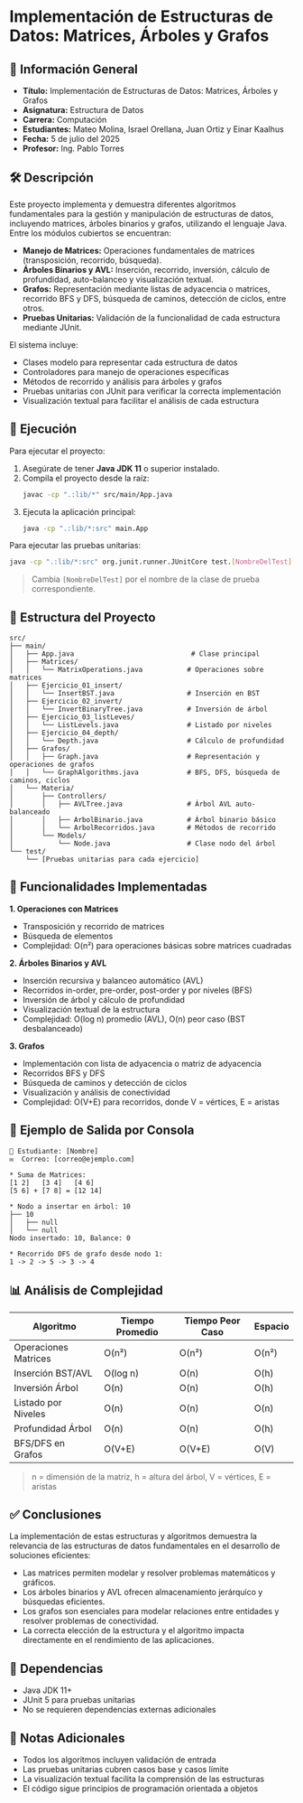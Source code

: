 # Implementación de Estructuras de Datos: Matrices, Árboles y Grafos

## 📌 Información General
- **Título:** Implementación de Estructuras de Datos: Matrices, Árboles y Grafos  
- **Asignatura:** Estructura de Datos  
- **Carrera:** Computación  
- **Estudiantes:** Mateo Molina, Israel Orellana, Juan Ortiz y Einar Kaalhus
- **Fecha:** 5 de julio del 2025  
- **Profesor:** Ing. Pablo Torres  

## 🛠 Descripción

Este proyecto implementa y demuestra diferentes algoritmos fundamentales para la gestión y manipulación de estructuras de datos, incluyendo matrices, árboles binarios y grafos, utilizando el lenguaje Java. Entre los módulos cubiertos se encuentran:

- **Manejo de Matrices:** Operaciones fundamentales de matrices (transposición, recorrido, búsqueda).
- **Árboles Binarios y AVL:** Inserción, recorrido, inversión, cálculo de profundidad, auto-balanceo y visualización textual.
- **Grafos:** Representación mediante listas de adyacencia o matrices, recorrido BFS y DFS, búsqueda de caminos, detección de ciclos, entre otros.
- **Pruebas Unitarias:** Validación de la funcionalidad de cada estructura mediante JUnit.

El sistema incluye:

- Clases modelo para representar cada estructura de datos
- Controladores para manejo de operaciones específicas
- Métodos de recorrido y análisis para árboles y grafos
- Pruebas unitarias con JUnit para verificar la correcta implementación
- Visualización textual para facilitar el análisis de cada estructura

## 🚀 Ejecución

Para ejecutar el proyecto:

1. Asegúrate de tener **Java JDK 11** o superior instalado.
2. Compila el proyecto desde la raíz:
   ```sh
   javac -cp ".:lib/*" src/main/App.java
   ```
3. Ejecuta la aplicación principal:
   ```sh
   java -cp ".:lib/*:src" main.App
   ```

Para ejecutar las pruebas unitarias:
```sh
java -cp ".:lib/*:src" org.junit.runner.JUnitCore test.[NombreDelTest]
```
> Cambia `[NombreDelTest]` por el nombre de la clase de prueba correspondiente.

## 📁 Estructura del Proyecto

```
src/
├── main/
│   ├── App.java                             # Clase principal
│   ├── Matrices/
│   │   └── MatrixOperations.java           # Operaciones sobre matrices
│   ├── Ejercicio_01_insert/
│   │   └── InsertBST.java                  # Inserción en BST
│   ├── Ejercicio_02_invert/
│   │   └── InvertBinaryTree.java           # Inversión de árbol
│   ├── Ejercicio_03_listLeves/
│   │   └── ListLevels.java                 # Listado por niveles
│   ├── Ejercicio_04_depth/
│   │   └── Depth.java                      # Cálculo de profundidad
│   ├── Grafos/
│   │   ├── Graph.java                      # Representación y operaciones de grafos
│   │   └── GraphAlgorithms.java            # BFS, DFS, búsqueda de caminos, ciclos
│   └── Materia/
│       ├── Controllers/
│       │   ├── AVLTree.java                # Árbol AVL auto-balanceado
│       │   ├── ArbolBinario.java           # Árbol binario básico
│       │   └── ArbolRecorridos.java        # Métodos de recorrido
│       └── Models/
│           └── Node.java                   # Clase nodo del árbol
└── test/
    └── [Pruebas unitarias para cada ejercicio]
```

## 🧪 Funcionalidades Implementadas

**1. Operaciones con Matrices**
- Transposición y recorrido de matrices
- Búsqueda de elementos
- Complejidad: O(n²) para operaciones básicas sobre matrices cuadradas

**2. Árboles Binarios y AVL**
- Inserción recursiva y balanceo automático (AVL)
- Recorridos in-order, pre-order, post-order y por niveles (BFS)
- Inversión de árbol y cálculo de profundidad
- Visualización textual de la estructura
- Complejidad: O(log n) promedio (AVL), O(n) peor caso (BST desbalanceado)

**3. Grafos**
- Implementación con lista de adyacencia o matriz de adyacencia
- Recorridos BFS y DFS
- Búsqueda de caminos y detección de ciclos
- Visualización y análisis de conectividad
- Complejidad: O(V+E) para recorridos, donde V = vértices, E = aristas

## 🧪 Ejemplo de Salida por Consola

```
👤 Estudiante: [Nombre]
✉️  Correo: [correo@ejemplo.com]

* Suma de Matrices:
[1 2]   [3 4]   [4 6]
[5 6] + [7 8] = [12 14]

* Nodo a insertar en árbol: 10
├── 10
│   ├── null
│   └── null
Nodo insertado: 10, Balance: 0

* Recorrido DFS de grafo desde nodo 1:
1 -> 2 -> 5 -> 3 -> 4
```

## 📊 Análisis de Complejidad

| Algoritmo              | Tiempo Promedio | Tiempo Peor Caso | Espacio      |
|------------------------|-----------------|------------------|--------------|
| Operaciones Matrices   | O(n²)           | O(n²)            | O(n²)        |
| Inserción BST/AVL      | O(log n)        | O(n)             | O(h)         |
| Inversión Árbol        | O(n)            | O(n)             | O(h)         |
| Listado por Niveles    | O(n)            | O(n)             | O(n)         |
| Profundidad Árbol      | O(n)            | O(n)             | O(h)         |
| BFS/DFS en Grafos      | O(V+E)          | O(V+E)           | O(V)         |

> n = dimensión de la matriz, h = altura del árbol, V = vértices, E = aristas

## ✅ Conclusiones

La implementación de estas estructuras y algoritmos demuestra la relevancia de las estructuras de datos fundamentales en el desarrollo de soluciones eficientes:

- Las matrices permiten modelar y resolver problemas matemáticos y gráficos.
- Los árboles binarios y AVL ofrecen almacenamiento jerárquico y búsquedas eficientes.
- Los grafos son esenciales para modelar relaciones entre entidades y resolver problemas de conectividad.
- La correcta elección de la estructura y el algoritmo impacta directamente en el rendimiento de las aplicaciones.

## 🔧 Dependencias

- Java JDK 11+
- JUnit 5 para pruebas unitarias
- No se requieren dependencias externas adicionales

## 📝 Notas Adicionales

- Todos los algoritmos incluyen validación de entrada
- Las pruebas unitarias cubren casos base y casos límite
- La visualización textual facilita la comprensión de las estructuras
- El código sigue principios de programación orientada a objetos
